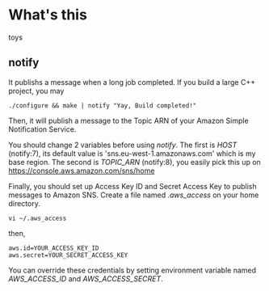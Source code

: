 # What's this #

toys

## notify ##

It publishs a message when a long job completed. 
If you build a large C++ project, you may 

	./configure && make | notify "Yay, Build completed!" 

Then, it will publish a message to the Topic ARN of your Amazon Simple Notification Service. 

You should change 2 variables before using *notify*. 
The first is *HOST* (notify:7), its default value is 'sns.eu-west-1.amazonaws.com' which is my base region. 
The second is *TOPIC_ARN* (notify:8), you easily pick this up on https://console.aws.amazon.com/sns/home 

Finally, you should set up Access Key ID and Secret Access Key to publish messages to Amazon SNS. 
Create a file named *.aws_access* on your home directory. 

	vi ~/.aws_access

then, 

	aws.id=YOUR_ACCESS_KEY_ID
	aws.secret=YOUR_SECRET_ACCESS_KEY

You can override these credentials by setting environment variable named *AWS_ACCESS_ID* and *AWS_ACCESS_SECRET*.
